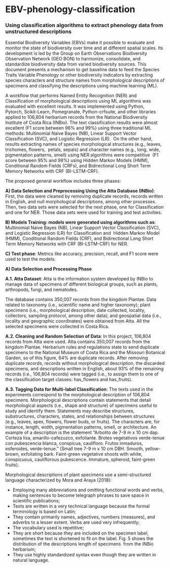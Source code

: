 # EBV-phenology-classification
### Using classification algorithms to extract phenology data from unstructured descriptions

Essential Biodiversity Variables (EBVs) make it possible to evaluate and monitor the state of biodiversity over time and at different spatial scales. Its development is led by the Group on Earth Observations Biodiversity Observation Network (GEO BON) to harmonize, consolidate, and standardize biodiversity data from varied biodiversity sources. This document presents a mechanism to get baseline data to feed the Species Traits Variable Phenology or other biodiversity indicators by extracting species characters and structure names from morphological descriptions of specimens and classifying the descriptions using machine learning (ML).

A workflow that performs Named Entity Recognition (NER) and Classification of morphological descriptions using ML algorithms was evaluated with excellent results. It was implemented using Python, Pytorch, Scikit-Learn, Pomegranate, Python-crfsuite, and other libraries applied to 106,804 herbarium records from the National Biodiversity Institute of Costa Rica (INBio). The text classification results were almost excellent (F1 score between 96% and 99%) using three traditional ML methods: Multinomial Naive Bayes (NB), Linear Support Vector Classification (SVC), and Logistic Regression (LR).  On the other hand, results extracting names of species morphological structures (e.g., leaves, trichomes, flowers,  petals, sepals) and character names (e.g., long, wide, pigmentation patterns, smell) using NER algorithms were competitive  (F1 score between 95% and 98%) using Hidden Markov Models (HMM), Conditional Random Fields (CRFs), and Bidirectional Long Short Term Memory Networks with CRF (BI-LSTM-CRF).  

The proposed general workflow includes three phases: 

**A) Data Selection and Preprocessing Using the Atta Database (INBio)**: First, the data were cleaned by removing duplicate records, records written in English, and null morphological descriptions, among other processes. Then, two data sets were selected for the next phase, one for Classification and one for NER. Those data sets were used for training and test activities. 

**B) Models Training: models were generated using algorithms such as**: Multinomial Naive Bayes (NB), Linear Support Vector Classification (SVC), and Logistic Regression (LR) for Classification and  Hidden Markov Model (HMM), Conditional Random Fields (CRF), and Bidirectional Long Short Term Memory Networks with CRF (BI-LSTM-CRF) for NER. 

**C) Test phase**: Metrics like accuracy, precision, recall, and F1 score were used to test the models. 


**A) Data Selection and Processing Phase**

**A.1. Atta Dataset**: Atta is the information system developed by INBio to manage data of specimens of different biological groups, such as plants, arthropods, fungi, and nematodes.

The database contains 350,007 records from the kingdom Plantae. Data related to taxonomy (i.e., scientific name and higher taxonomy); plant specimens (i.e., morphological description, date collected, locality, collectors, sampling protocol, among other data); and geospatial data (i.e., locality and geographic coordinates) were obtained from Atta. All the selected specimens were collected in Costa Rica.

**A.2. Cleaning and Random Selection of Data**: In this project, 106,804 records from Atta were used. Atta contains 350,007 records from the kingdom Plantae. Herbarium rules and regulations state to send duplicate specimens to the National Museum of Costa Rica and the Missouri Botanical Garden, so of this figure, 64% are duplicate records. After removing duplicate records, records without morphological description, the discarded specimens, and descriptions written in English, about 93% of the remaining records (i.e., 106,804 records) were tagged (i.e., to assign them to one of the classification target classes: has_flowers and has_fruits). 

**A.3. Tagging Data for Multi-label Classification**: The texts used in the experiments correspond to the morphological description of 106,804 specimens. Morphological descriptions contain statements that detail morphological aspects (i.e., shape and structure) of specimens useful to study and identify them. Statements may describe structures, substructures, characters, states, and relationships between structures (e.g., leaves, apex, flowers, flower buds, or fruits). The characters are, for instance, length, width, pigmentation patterns, smell, or architecture. An example of a description is the statement “Arbolito de 7-9 m x 10 cm dap. Corteza lisa, amarillo-cafezuzco, exfoliante. Brotes vegetativos verde-tenue con pubescencia blanca, conspicua, caulifloro. Frutos inmaduros, esferoides, verde-tenue.” (Small tree 7-9 m x 10 cm DBH. Smooth, yellow-brown, exfoliating bark. Faint-green vegetative shoots with white, conspicuous, cauliflorous pubescence. Immature, spheroid, faint-green fruits).

Morphological descriptions of plant specimens use a semi-structured language characterized by Mora and Araya (2018):

* Employing many abbreviations and omitting functional words and verbs, making sentences to become telegraph phrases to save space in scientific publications;
* Texts are written in a very technical language because the formal terminology is based on Latin;
* They contain primarily names, adjectives, numbers (measures), and adverbs to a lesser extent. Verbs are used very infrequently;
* The vocabulary used is repetitive;
* They are short because they are included on the specimen label, sometimes the text is shortened to fit on the label. Fig. 5 shows the distribution of the descriptions length of specimens  from the INBio herbarium;
* They use highly standardized syntax even though they are written in natural language.


